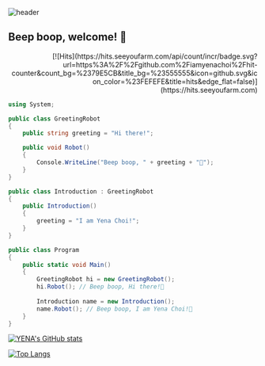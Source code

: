 <!--Header-->
![header](https://capsule-render.vercel.app/api?type=waving&color=gradient&height=250&section=header&text=Beep%20boop,%20welcome!%20🤖)

## Beep boop, welcome! 🤖

<p align="right">
  [![Hits](https://hits.seeyoufarm.com/api/count/incr/badge.svg?url=https%3A%2F%2Fgithub.com%2Fiamyenachoi%2Fhit-counter&count_bg=%2379E5CB&title_bg=%23555555&icon=github.svg&icon_color=%23FEFEFE&title=hits&edge_flat=false)](https://hits.seeyoufarm.com)
</p>


```csharp
using System;

public class GreetingRobot
{
    public string greeting = "Hi there!";

    public void Robot()
    {        
        Console.WriteLine("Beep boop, " + greeting + "🤖");
    }
}

public class Introduction : GreetingRobot
{
    public Introduction()
    {
        greeting = "I am Yena Choi!";
    }
}

public class Program
{
    public static void Main()
    {
        GreetingRobot hi = new GreetingRobot();
        hi.Robot(); // Beep boop, Hi there!🤖
        
        Introduction name = new Introduction();
        name.Robot(); // Beep boop, I am Yena Choi!🤖
    }
}
```

<!--
**iamyenachoi/iamyenachoi** is a ✨ _special_ ✨ repository because its `README.md` (this file) appears on your GitHub profile.

Here are some ideas to get you started:

- 🔭 I’m currently working on ...
- 🌱 I’m currently learning ...
- 👯 I’m looking to collaborate on ...
- 🤔 I’m looking for help with ...
- 💬 Ask me about ...
- 📫 How to reach me: ...
- 😄 Pronouns: ...
- ⚡ Fun fact: ...
-->

[![YENA's GitHub stats](https://github-readme-stats.vercel.app/api?username=iamyenachoi&show_icons=true&theme=catppuccin_mocha&count_private=true)](https://github.com/anuraghazra/github-readme-stats)

[![Top Langs](https://github-readme-stats.vercel.app/api/top-langs/?username=iamyenachoi)](https://github.com/anuraghazra/github-readme-stats)
